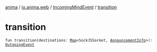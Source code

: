 [anima](../../index.md) / [io.anima.web](../index.md) / [IncomingMindEvent](index.md) / [transition](./transition.md)

# transition

`fun transition(destinations: `[`Map`](https://kotlinlang.org/api/latest/jvm/stdlib/kotlin.collections/-map/index.html)`<SockJSSocket, `[`AnnouncementInfo`](../-announcement-info/index.md)`>): `[`OutgoingEvent`](../-outgoing-event/index.md)